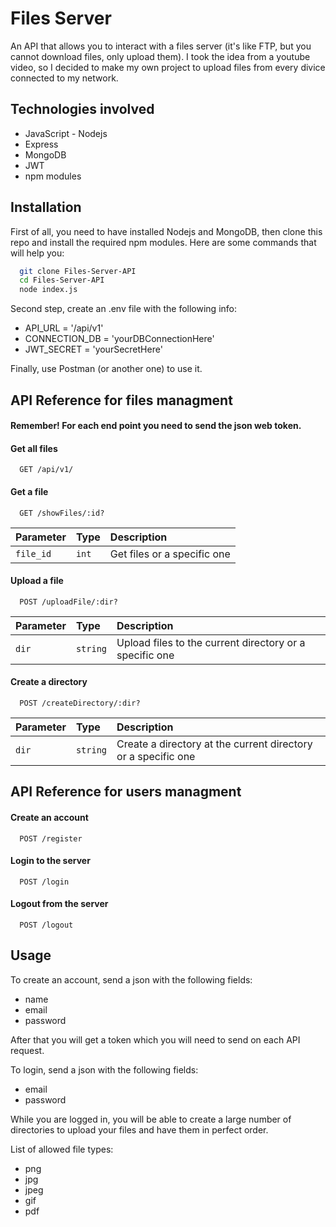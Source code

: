 # Files Server

An API that allows you to interact with a files server (it's like FTP, but you cannot download files, only upload them). I took the idea from a youtube video, so I decided to make my own project to upload files from every divice connected to my network.

## Technologies involved
- JavaScript - Nodejs
- Express
- MongoDB
- JWT
- npm modules

## Installation

First of all, you need to have installed Nodejs and MongoDB, then clone this repo and install the required npm modules. Here are some commands that will help you:
```bash
  git clone Files-Server-API
  cd Files-Server-API
  node index.js
```
Second step, create an .env file with the following info:
- API_URL = '/api/v1'
- CONNECTION_DB = 'yourDBConnectionHere'
- JWT_SECRET = 'yourSecretHere'

Finally, use Postman (or another one) to use it.
## API Reference for files managment

#### Remember! For each end point you need to send the json web token.

#### Get all files
```http
  GET /api/v1/
```

#### Get a file

```http
  GET /showFiles/:id?
```

| Parameter | Type     | Description                |
| :-------- | :------- | :------------------------- |
| `file_id` | `int` | Get files or a specific one|

#### Upload a file

```http
  POST /uploadFile/:dir?
```

| Parameter | Type     | Description                       |
| :-------- | :------- | :-------------------------------- |
| `dir`      | `string` | Upload files to the current directory or a specific one |

#### Create a directory

```http
  POST /createDirectory/:dir?
```

| Parameter | Type     | Description                       |
| :-------- | :------- | :-------------------------------- |
| `dir`      | `string` | Create a directory at the current directory or a specific one |


## API Reference for users managment

#### Create an account

```http
  POST /register
```

#### Login to the server

```http
  POST /login
```

#### Logout from the server

```http
  POST /logout
```

## Usage

To create an account, send a json with the following fields:
- name
- email
- password

After that you will get a token which you will need to send on each API request.


To login, send a json with the following fields:
- email
- password

While you are logged in, you will be able to create a large number of directories to upload your files and have them in perfect order.

List of allowed file types:
- png
- jpg
- jpeg
- gif
- pdf
